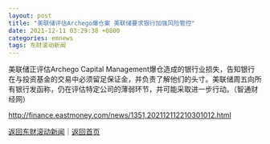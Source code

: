 ```yaml
---
layout: post
title: "美联储评估Archego爆仓案 美联储要求银行加强风险管控"
date: 2021-12-11 03:29:38 +0800
categories: emnews
tags: 东财滚动新闻
---
```


美联储正评估Archego Capital Management爆仓造成的银行业损失，告知银行在与投资基金的交易中必须留足保证金，并负责了解他们的头寸。美联储周五向所有银行发函称，仍在评估特定公司的薄弱环节，并可能采取进一步行动。（智通财经网）

<http://finance.eastmoney.com/news/1351,202112112210301012.html>

[返回东财滚动新闻](//finews.withounder.com/emnews/)｜[返回首页](//finews.withounder.com/)